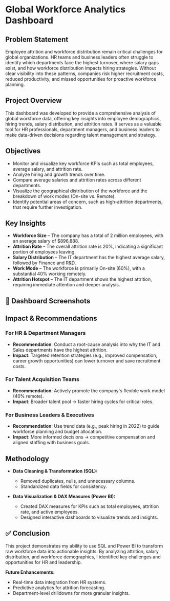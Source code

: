 # Global Workforce Analytics Dashboard

## Problem Statement  
Employee attrition and workforce distribution remain critical challenges for global organizations. HR teams and business leaders often struggle to identify which departments face the highest turnover, where salary gaps exist, and how workforce distribution impacts hiring strategies. Without clear visibility into these patterns, companies risk higher recruitment costs, reduced productivity, and missed opportunities for proactive workforce planning.  


## Project Overview  
This dashboard was developed to provide a comprehensive analysis of global workforce data, offering key insights into employee demographics, hiring trends, salary distribution, and attrition rates. It serves as a valuable tool for HR professionals, department managers, and business leaders to make data-driven decisions regarding talent management and strategy.  


## Objectives  
- Monitor and visualize key workforce KPIs such as total employees, average salary, and attrition rate.  
- Analyze hiring and growth trends over time.  
- Compare average salaries and attrition rates across different departments.  
- Visualize the geographical distribution of the workforce and the breakdown of work modes (On-site vs. Remote).  
- Identify potential areas of concern, such as high-attrition departments, that require further investigation.  


## Key Insights  
- **Workforce Size** – The company has a total of 2 million employees, with an average salary of $896,888.  
- **Attrition Rate** – The overall attrition rate is 20%, indicating a significant portion of employees leaving.  
- **Salary Distribution** – The IT department has the highest average salary, followed by Finance and R&D.  
- **Work Mode** – The workforce is primarily On-site (60%), with a substantial 40% working remotely.  
- **Attrition Hotspot** – The IT department shows the highest attrition, requiring immediate attention and deeper analysis.  


## 📸 Dashboard Screenshots  



## Impact & Recommendations  

### For HR & Department Managers  
- **Recommendation**: Conduct a root-cause analysis into why the IT and Sales departments have the highest attrition.  
- **Impact**: Targeted retention strategies (e.g., improved compensation, career growth opportunities) can lower turnover and save recruitment costs.  

### For Talent Acquisition Teams  
- **Recommendation**: Actively promote the company's flexible work model (40% remote).  
- **Impact**: Broader talent pool → faster hiring cycles for critical roles.  

### For Business Leaders & Executives  
- **Recommendation**: Use trend data (e.g., peak hiring in 2022) to guide workforce planning and budget allocation.  
- **Impact**: More informed decisions → competitive compensation and aligned staffing with business goals.  


## Methodology  

- **Data Cleaning & Transformation (SQL):**  
  - Removed duplicates, nulls, and unnecessary columns.  
  - Standardized data fields for consistency.  

- **Data Visualization & DAX Measures (Power BI):**  
  - Created DAX measures for KPIs such as total employees, attrition rate, and active employees.  
  - Designed interactive dashboards to visualize trends and insights.  


## ✅ Conclusion  
This project demonstrates my ability to use SQL and Power BI to transform raw workforce data into actionable insights. By analyzing attrition, salary distribution, and workforce demographics, I identified key challenges and opportunities for HR and leadership.  

**Future Enhancements:**  
- Real-time data integration from HR systems.  
- Predictive analytics for attrition forecasting.  
- Department-level drilldowns for more granular insights.  

